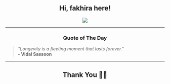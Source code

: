 <h2 align="center"> Hi, fakhira here!</h2>

<p align="center">
<a href="https://github.com/fakhiralkda" alt="github streak"><img src="https://dvst-streak.herokuapp.com/?user=fakhiralkda&theme=tokyonight&fire=DD472C"></a>
</p>

<hr>
<h3 align="center">Quote of The Day</h3>
<p align="center">
<blockquote>
<i>"Longevity is a fleeting moment that lasts forever."</i>
<br>
<b>- Vidal Sassoon</b>
</blockquote>
</p>


<hr>
<h2 align="center">Thank You 🙏🏼</h2>
